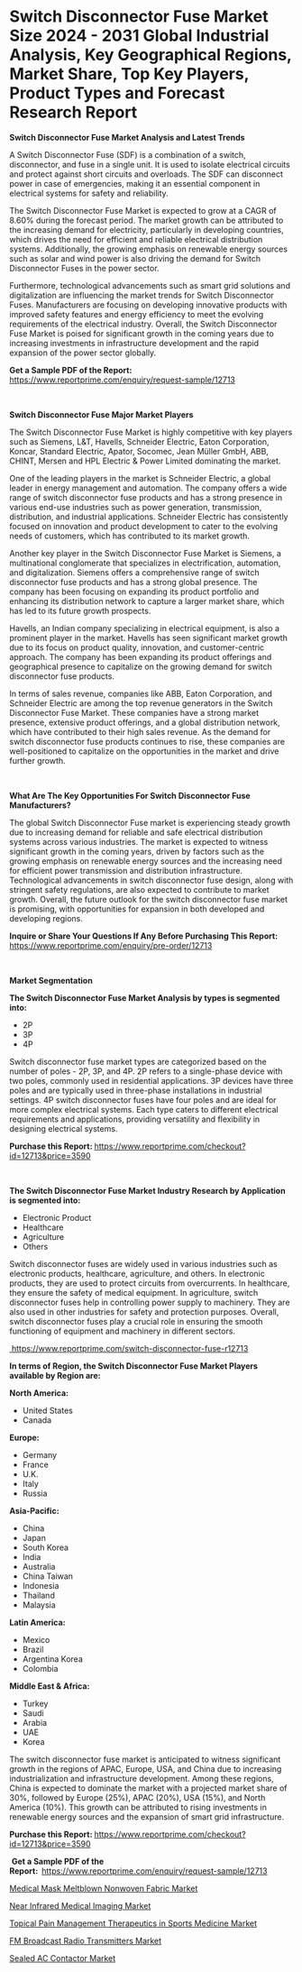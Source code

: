 <p><h1>Switch Disconnector Fuse Market Size 2024 - 2031 Global Industrial Analysis, Key Geographical Regions, Market Share, Top Key Players, Product Types and Forecast Research Report</h1></p><p><strong>Switch Disconnector Fuse Market Analysis and Latest Trends</strong></p>
<p><p>A Switch Disconnector Fuse (SDF) is a combination of a switch, disconnector, and fuse in a single unit. It is used to isolate electrical circuits and protect against short circuits and overloads. The SDF can disconnect power in case of emergencies, making it an essential component in electrical systems for safety and reliability.</p><p>The Switch Disconnector Fuse Market is expected to grow at a CAGR of 8.60% during the forecast period. The market growth can be attributed to the increasing demand for electricity, particularly in developing countries, which drives the need for efficient and reliable electrical distribution systems. Additionally, the growing emphasis on renewable energy sources such as solar and wind power is also driving the demand for Switch Disconnector Fuses in the power sector.</p><p>Furthermore, technological advancements such as smart grid solutions and digitalization are influencing the market trends for Switch Disconnector Fuses. Manufacturers are focusing on developing innovative products with improved safety features and energy efficiency to meet the evolving requirements of the electrical industry. Overall, the Switch Disconnector Fuse Market is poised for significant growth in the coming years due to increasing investments in infrastructure development and the rapid expansion of the power sector globally.</p></p>
<p><strong>Get a Sample PDF of the Report:&nbsp;</strong> <a href="https://www.reportprime.com/enquiry/request-sample/12713">https://www.reportprime.com/enquiry/request-sample/12713</a></p>
<p>&nbsp;</p>
<p><strong>Switch Disconnector Fuse Major Market Players</strong></p>
<p><p>The Switch Disconnector Fuse Market is highly competitive with key players such as Siemens, L&T, Havells, Schneider Electric, Eaton Corporation, Koncar, Standard Electric, Apator, Socomec, Jean Müller GmbH, ABB, CHINT, Mersen and HPL Electric & Power Limited dominating the market.</p><p>One of the leading players in the market is Schneider Electric, a global leader in energy management and automation. The company offers a wide range of switch disconnector fuse products and has a strong presence in various end-use industries such as power generation, transmission, distribution, and industrial applications. Schneider Electric has consistently focused on innovation and product development to cater to the evolving needs of customers, which has contributed to its market growth.</p><p>Another key player in the Switch Disconnector Fuse Market is Siemens, a multinational conglomerate that specializes in electrification, automation, and digitalization. Siemens offers a comprehensive range of switch disconnector fuse products and has a strong global presence. The company has been focusing on expanding its product portfolio and enhancing its distribution network to capture a larger market share, which has led to its future growth prospects.</p><p>Havells, an Indian company specializing in electrical equipment, is also a prominent player in the market. Havells has seen significant market growth due to its focus on product quality, innovation, and customer-centric approach. The company has been expanding its product offerings and geographical presence to capitalize on the growing demand for switch disconnector fuse products.</p><p>In terms of sales revenue, companies like ABB, Eaton Corporation, and Schneider Electric are among the top revenue generators in the Switch Disconnector Fuse Market. These companies have a strong market presence, extensive product offerings, and a global distribution network, which have contributed to their high sales revenue. As the demand for switch disconnector fuse products continues to rise, these companies are well-positioned to capitalize on the opportunities in the market and drive further growth.</p></p>
<p>&nbsp;</p>
<p><strong>What Are The Key Opportunities For Switch Disconnector Fuse Manufacturers?</strong></p>
<p><p>The global Switch Disconnector Fuse market is experiencing steady growth due to increasing demand for reliable and safe electrical distribution systems across various industries. The market is expected to witness significant growth in the coming years, driven by factors such as the growing emphasis on renewable energy sources and the increasing need for efficient power transmission and distribution infrastructure. Technological advancements in switch disconnector fuse design, along with stringent safety regulations, are also expected to contribute to market growth. Overall, the future outlook for the switch disconnector fuse market is promising, with opportunities for expansion in both developed and developing regions.</p></p>
<p><strong>Inquire or Share Your Questions If Any Before Purchasing This Report:</strong> <a href="https://www.reportprime.com/enquiry/pre-order/12713">https://www.reportprime.com/enquiry/pre-order/12713</a></p>
<p>&nbsp;</p>
<p><strong>Market Segmentation</strong></p>
<p><strong>The Switch Disconnector Fuse Market Analysis by types is segmented into:</strong></p>
<p><ul><li>2P</li><li>3P</li><li>4P</li></ul></p>
<p><p>Switch disconnector fuse market types are categorized based on the number of poles - 2P, 3P, and 4P. 2P refers to a single-phase device with two poles, commonly used in residential applications. 3P devices have three poles and are typically used in three-phase installations in industrial settings. 4P switch disconnector fuses have four poles and are ideal for more complex electrical systems. Each type caters to different electrical requirements and applications, providing versatility and flexibility in designing electrical systems.</p></p>
<p><strong>Purchase this Report:&nbsp;</strong><a href="https://www.reportprime.com/checkout?id=12713&price=3590">https://www.reportprime.com/checkout?id=12713&price=3590</a></p>
<p>&nbsp;</p>
<p><strong>The Switch Disconnector Fuse Market Industry Research by Application is segmented into:</strong></p>
<p><ul><li>Electronic Product</li><li>Healthcare</li><li>Agriculture</li><li>Others</li></ul></p>
<p><p>Switch disconnector fuses are widely used in various industries such as electronic products, healthcare, agriculture, and others. In electronic products, they are used to protect circuits from overcurrents. In healthcare, they ensure the safety of medical equipment. In agriculture, switch disconnector fuses help in controlling power supply to machinery. They are also used in other industries for safety and protection purposes. Overall, switch disconnector fuses play a crucial role in ensuring the smooth functioning of equipment and machinery in different sectors.</p></p>
<p><a href="https://www.reportprime.com/switch-disconnector-fuse-r12713">&nbsp;https://www.reportprime.com/switch-disconnector-fuse-r12713</a></p>
<p><strong>In terms of Region, the Switch Disconnector Fuse Market Players available by Region are:</strong></p>
<p>
    <p> <strong> North America: </strong>
        <ul>
            <li>United States</li>
            <li>Canada</li>
        </ul>
        </p> 
    <p> <strong> Europe: </strong>
        <ul>
            <li>Germany</li>
            <li>France</li>
            <li>U.K.</li>
            <li>Italy</li>
            <li>Russia</li>
        </ul>
        </p> 
    <p> <strong> Asia-Pacific: </strong>
        <ul>
            <li>China</li>
            <li>Japan</li>
            <li>South Korea</li>
            <li>India</li>
            <li>Australia</li>
            <li>China Taiwan</li>
            <li>Indonesia</li>
            <li>Thailand</li>
            <li>Malaysia</li>
        </ul>
        </p> 
    <p> <strong> Latin America: </strong>
        <ul>
            <li>Mexico</li>
            <li>Brazil</li>
            <li>Argentina Korea</li>
            <li>Colombia</li>
        </ul>
        </p> 
    <p> <strong> Middle East & Africa: </strong>
        <ul>
            <li>Turkey</li>
            <li>Saudi</li>
            <li>Arabia</li>
            <li>UAE</li>
            <li>Korea</li>
        </ul>
    </p>
    </p>
<p><p>The switch disconnector fuse market is anticipated to witness significant growth in the regions of APAC, Europe, USA, and China due to increasing industrialization and infrastructure development. Among these regions, China is expected to dominate the market with a projected market share of 30%, followed by Europe (25%), APAC (20%), USA (15%), and North America (10%). This growth can be attributed to rising investments in renewable energy sources and the expansion of smart grid infrastructure.</p></p>
<p><strong>Purchase this Report: </strong><a href="https://www.reportprime.com/checkout?id=12713&price=3590">https://www.reportprime.com/checkout?id=12713&price=3590</a></p>
<p>&nbsp;<strong>Get a Sample PDF of the Report:&nbsp;&nbsp;</strong><a href="https://www.reportprime.com/enquiry/request-sample/12713">https://www.reportprime.com/enquiry/request-sample/12713</a></p>
<p><strong></strong></p>
<p><p><a href="https://medium.com/@nyahmertz1973/future-trends-in-global-medical-mask-meltblown-nonwoven-fabric-market-market-insights-and-analysis-d7225fc1d7f4">Medical Mask Meltblown Nonwoven Fabric Market</a></p><p><a href="https://medium.com/@lindakreitz382024/navigating-the-near-infrared-medical-imaging-market-expert-analysis-and-market-forecast-for-period-8cae1e772e81">Near Infrared Medical Imaging Market</a></p><p><a href="https://www.linkedin.com/pulse/global-topical-pain-management-therapeutics-sports-medicine-jittf?trackingId=SJ8qvJr9SMi%2FWCVOGfmpeg%3D%3D">Topical Pain Management Therapeutics in Sports Medicine Market</a></p><p><a href="https://github.com/lnamivez37/Market-Research-Report-List-1/blob/main/fm-broadcast-radio-transmitters-market.md">FM Broadcast Radio Transmitters Market</a></p><p><a href="https://www.linkedin.com/pulse/sealed-ac-contactor-market-forecast-global-trends-analysis-1ms2c?trackingId=1uUHF4e9QLWCpSDsZb50iw%3D%3D">Sealed AC Contactor Market</a></p></p>
